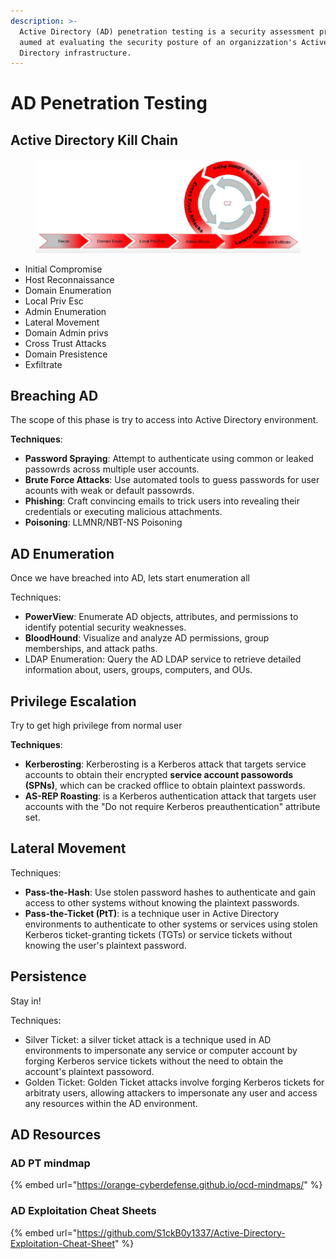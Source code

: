 ```yaml
---
description: >-
  Active Directory (AD) penetration testing is a security assessment process
  aumed at evaluating the security posture of an organizzation's Active
  Directory infrastructure.
---
```


# AD Penetration Testing

## Active Directory Kill Chain&#x20;

<figure><img src="../../.gitbook/assets/image (139).png" alt=""><figcaption></figcaption></figure>

* Initial Compromise
* Host Reconnaissance
* Domain Enumeration
* Local Priv Esc
* Admin Enumeration
* Lateral Movement
* Domain Admin privs
* Cross Trust Attacks
* Domain Presistence
* Exfiltrate

## Breaching AD

The scope of this phase is try to access into Active Directory environment.

**Techniques**:

* **Password Spraying**: Attempt to authenticate using common or leaked passowrds across multiple user accounts.
* **Brute Force Attacks**: Use automated tools to guess passwords for user acounts with weak or default passowrds.
* **Phishing**: Craft convincing emails to trick users into revealing their credentials or executing malicious attachments.
* **Poisoning**: LLMNR/NBT-NS Poisoning

## AD Enumeration

Once we have breached into AD, lets start enumeration all

Techniques:

* **PowerView**: Enumerate AD objects, attributes, and permissions to identify potential security weaknesses.
* **BloodHound**: Visualize and analyze AD permissions, group memberships, and attack paths.
* LDAP Enumeration: Query the AD LDAP service to retrieve detailed information about, users, groups, computers, and OUs.

## Privilege Escalation

Try to get high privilege from normal user

**Techniques**:

* **Kerberosting**: Kerberosting is a Kerberos attack that targets service accounts to obtain their encrypted **service account passowords (SPNs)**, which can be cracked offlice to obtain plaintext passwords.
* **AS-REP Roasting**: is a Kerberos authentication attack that targets user accounts with the "Do not require Kerberos preauthentication" attribute set.

## Lateral Movement



Techniques:

* **Pass-the-Hash**: Use stolen password hashes to authenticate and gain access to other systems without knowing the plaintext passwords.
* **Pass-the-Ticket (PtT)**: is a technique user in Active Directory environments to authenticate to other systems or services using stolen Kerberos ticket-granting tickets (TGTs) or service tickets without knowing the user's plaintext password.

## Persistence

Stay in!

Techniques:

* Silver Ticket: a silver ticket attack is a technique used in AD environments to impersonate any service or computer account by forging Kerberos service tickets without the need to obtain the account's plaintext passoword.
* Golden Ticket: Golden Ticket attacks involve forging Kerberos tickets for arbitraty users, allowing attackers to impersonate any user and access any resources within the AD environment.



## AD Resources

### AD PT mindmap

{% embed url="https://orange-cyberdefense.github.io/ocd-mindmaps/" %}

### AD Exploitation Cheat Sheets

{% embed url="https://github.com/S1ckB0y1337/Active-Directory-Exploitation-Cheat-Sheet" %}



